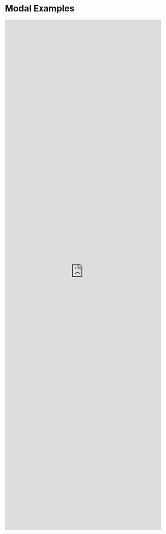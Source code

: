# Modal Examples

<iframe 
    title='Modal Examples'
    src='https://fabricweb.z5.web.core.windows.net/pr-deploy-site/refs/heads/master/fabric-website-resources/dist/index.html#/examples/modal?docsExample=true'
    frameborder='no'
    height='1650'
    style='width: 100%;'
>